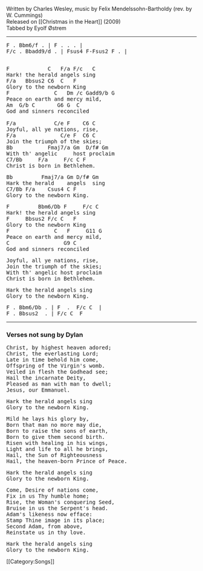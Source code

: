 Written by Charles Wesley, music by Felix Mendelssohn-Bartholdy (rev. by W. Cummings)<br>
Released on [[Christmas in the Heart]] (2009)<br>
Tabbed by Eyolf Østrem

----
<pre class="crd">
F . Bbm6/f . | F . . . |
F/c . Bbadd9/d . | Fsus4 F-Fsus2 F . |

</pre>

<pre class="verse">
F            C   F/a F/c   C 
Hark! the herald angels sing
F/a   Bbsus2 C6  C   F
Glory to the newborn King
F              C   Dm /c Gadd9/b G
Peace on earth and mercy mild,
Am  G/b C       G6 G  C
God and sinners reconciled

F/a            C/e F    C6 C
Joyful, all ye nations, rise,
F/a              C/e F  C6 C
Join the triumph of the skies;
Bb           Fmaj7/a Gm  D/f# Gm
With th' angelic     host proclaim
C7/Bb     F/a     F/c C F
Christ is born in Bethlehem.
</pre>
<pre class="refrain">
Bb         Fmaj7/a Gm D/f# Gm
Hark the herald    angels  sing
C7/Bb F/a    Csus4 C F
Glory to the newborn King.
</pre>
 
<pre class="chorus">
F         Bbm6/Db F     F/c C      
Hark! the herald angels sing
F     Bbsus2 F/c C   F
Glory to the newborn King
F              C   F     G11 G
Peace on earth and mercy mild,
C                 G9 C
God and sinners reconciled
</pre>
<pre class="verse">
Joyful, all ye nations, rise,
Join the triumph of the skies;
With th' angelic host proclaim
Christ is born in Bethlehem.
</pre>

<pre class="refrain">
Hark the herald angels sing
Glory to the newborn King.
</pre>
<pre class="crd">
F . Bbm6/Db . | F  .  F/c C  |    
F . Bbsus2  . | F/c C  F
</pre>

----
<h3>Verses not sung by Dylan</h3>
<pre class="verse">
Christ, by highest heaven adored;
Christ, the everlasting Lord;
Late in time behold him come,
Offspring of the Virgin's womb.
Veiled in flesh the Godhead see;
Hail the incarnate Deity,
Pleased as man with man to dwell;
Jesus, our Emmanuel.
</pre>
<pre class="refrain">
Hark the herald angels sing
Glory to the newborn King.
</pre>

<pre class="verse">
Mild he lays his glory by,
Born that man no more may die,
Born to raise the sons of earth,
Born to give them second birth.
Risen with healing in his wings,
Light and life to all he brings,
Hail, the Sun of Righteousness
Hail, the heaven-born Prince of Peace.
</pre>
<pre class="refrain">
Hark the herald angels sing
Glory to the newborn King.
</pre>

<pre class="verse">
Come, Desire of nations come,
Fix in us Thy humble home;
Rise, the Woman's conquering Seed,
Bruise in us the Serpent's head.
Adam's likeness now efface:
Stamp Thine image in its place;
Second Adam, from above,
Reinstate us in thy love.
</pre>
<pre class="refrain">
Hark the herald angels sing
Glory to the newborn King.
</pre>

[[Category:Songs]]